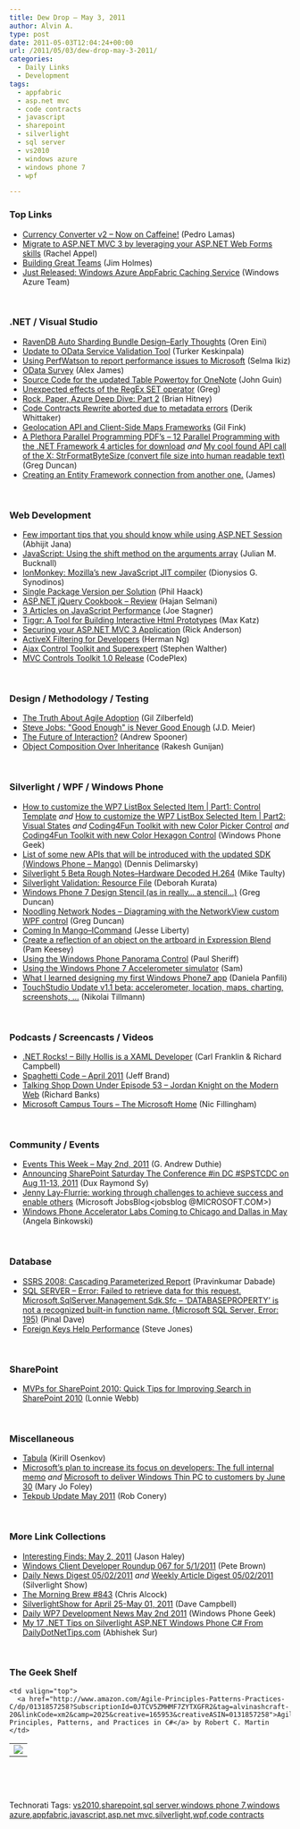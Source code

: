 ```yaml
---
title: Dew Drop – May 3, 2011
author: Alvin A.
type: post
date: 2011-05-03T12:04:24+00:00
url: /2011/05/03/dew-drop-may-3-2011/
categories:
  - Daily Links
  - Development
tags:
  - appfabric
  - asp.net mvc
  - code contracts
  - javascript
  - sharepoint
  - silverlight
  - sql server
  - vs2010
  - windows azure
  - windows phone 7
  - wpf

---
```

### <a name="top"></a>Top Links

  * [Currency Converter v2 – Now on Caffeine!][1] (Pedro Lamas)
  * [Migrate to ASP.NET MVC 3 by leveraging your ASP.NET Web Forms skills][2] (Rachel Appel)
  * [Building Great Teams][3] (Jim Holmes)
  * [Just Released: Windows Azure AppFabric Caching Service][4] (Windows Azure Team)

&#160;

### <a name="dotnet"></a>.NET / Visual Studio

  * [RavenDB Auto Sharding Bundle Design–Early Thoughts][5] (Oren Eini)
  * [Update to OData Service Validation Tool][6] (Turker Keskinpala)
  * [Using PerfWatson to report performance issues to Microsoft][7] (Selma Ikiz)
  * [OData Survey][8] (Alex James)
  * [Source Code for the updated Table Powertoy for OneNote][9] (John Guin)
  * <a href="http://blogs.msdn.com/b/bclteam/archive/2011/05/02/unexpected-effects-of-the-regex-set-operator.aspx" target="_blank">Unexpected effects of the RegEx SET operator</a> (Greg)
  * [Rock, Paper, Azure Deep Dive: Part 2][10] (Brian Hitney)
  * [Code Contracts Rewrite aborted due to metadata errors][11] (Derik Whittaker)
  * [Geolocation API and Client-Side Maps Frameworks][12] (Gil Fink)
  * [A Plethora Parallel Programming PDF’s &#8211; 12 Parallel Programming with the .NET Framework 4 articles for download][13] _and_ [My cool found API call of the X: StrFormatByteSize (convert file size into human readable text)][14] (Greg Duncan)
  * [Creating an Entity Framework connection from another one.][15] (James)

&#160;

### <a name="web"></a>Web Development

  * [Few important tips that you should know while using ASP.NET Session][16] (Abhijit Jana)
  * [JavaScript: Using the shift method on the arguments array][17] (Julian M. Bucknall)
  * [IonMonkey: Mozilla’s new JavaScript JIT compiler][18] (Dionysios G. Synodinos)
  * [Single Package Version per Solution][19] (Phil Haack)
  * [ASP.NET jQuery Cookbook &#8211; Review][20] (Hajan Selmani)
  * [3 Articles on JavaScript Performance][21] (Joe Stagner)
  * [Tiggr: A Tool for Building Interactive Html Prototypes][22] (Max Katz)
  * [Securing your ASP.NET MVC 3 Application][23] (Rick Anderson)
  * [ActiveX Filtering for Developers][24] (Herman Ng)
  * [Ajax Control Toolkit and Superexpert][25] (Stephen Walther)
  * <a href="http://mvccontrolstoolkit.codeplex.com/releases/view/65542" target="_blank">MVC Controls Toolkit 1.0 Release</a> (CodePlex)

&#160;

### <a name="design"></a>Design / Methodology / Testing

  * [The Truth About Agile Adoption][26] (Gil Zilberfeld)
  * [Steve Jobs: "Good Enough" is Never Good Enough][27] (J.D. Meier)
  * [The Future of Interaction?][28] (Andrew Spooner)
  * [Object Composition Over Inheritance][29] (Rakesh Gunijan)

&#160;

### <a name="silverlight"></a>Silverlight / WPF / Windows Phone

  * [How to customize the WP7 ListBox Selected Item | Part1: Control Template][30] _and_ [How to customize the WP7 ListBox Selected Item | Part2: Visual States][31] _and_ [Coding4Fun Toolkit with new Color Picker Control][32] _and_ [Coding4Fun Toolkit with new Color Hexagon Control][33] (Windows Phone Geek)
  * [List of some new APIs that will be introduced with the updated SDK (Windows Phone &#8211; Mango)][34] (Dennis Delimarsky)
  * [Silverlight 5 Beta Rough Notes–Hardware Decoded H.264][35] (Mike Taulty)
  * [Silverlight Validation: Resource File][36] (Deborah Kurata)
  * [Windows Phone 7 Design Stencil (as in really… a stencil…)][37] (Greg Duncan)
  * [Noodling Network Nodes &#8211; Diagraming with the NetworkView custom WPF control][38] (Greg Duncan)
  * [Coming In Mango–ICommand][39] (Jesse Liberty)
  * [Create a reflection of an object on the artboard in Expression Blend][40] (Pam Keesey)
  * [Using the Windows Phone Panorama Control][41] (Paul Sheriff)
  * [Using the Windows Phone 7 Accelerometer simulator][42] (Sam)
  * [What I learned designing my first Windows Phone7 app][43] (Daniela Panfili)
  * [TouchStudio Update v1.1 beta: accelerometer, location, maps, charting, screenshots, …][44] (Nikolai Tillmann)

&#160;

### <a name="podcasts"></a>Podcasts / Screencasts / Videos

  * <a href="http://www.dotnetrocks.com/default.aspx?ShowNum=659" target="_blank">.NET Rocks! &#8211; Billy Hollis is a XAML Developer</a> (Carl Franklin & Richard Campbell)
  * [Spaghetti Code &#8211; April 2011][45] (Jeff Brand)
  * <a href="http://feedproxy.google.com/~r/TalkingShopDownUnder/~3/1flsUKZXaqU/episode-53-jordan-knight-on-modern-web.html" target="_blank">Talking Shop Down Under Episode 53 &#8211; Jordan Knight on the Modern Web</a> (Richard Banks)
  * [Microsoft Campus Tours &#8211; The Microsoft Home][46] (Nic Fillingham)

&#160;

### <a name="events"></a>Community / Events

  * [Events This Week – May 2nd, 2011][47] (G. Andrew Duthie)
  * [Announcing SharePoint Saturday The Conference #in DC #SPSTCDC on Aug 11-13, 2011][48] (Dux Raymond Sy)
  * [Jenny Lay-Flurrie: working through challenges to achieve success and enable others][49] (Microsoft JobsBlog<jobsblog @MICROSOFT.COM>)
  * [Windows Phone Accelerator Labs Coming to Chicago and Dallas in May][50] (Angela Binkowski)

&#160;

### <a name="db"></a>Database

  * [SSRS 2008: Cascading Parameterized Report][51] (Pravinkumar Dabade)
  * [SQL SERVER – Error: Failed to retrieve data for this request. Microsoft.SqlServer.Management.Sdk.Sfc – ‘DATABASEPROPERTY’ is not a recognized built-in function name. (Microsoft SQL Server, Error: 195)][52] (Pinal Dave)
  * [Foreign Keys Help Performance][53] (Steve Jones)

&#160;

### <a name="sp"></a>SharePoint

  * [MVPs for SharePoint 2010: Quick Tips for Improving Search in SharePoint 2010][54] (Lonnie Webb)

&#160;

### <a name="misc"></a>Miscellaneous

  * [Tabula][55] (Kirill Osenkov)
  * [Microsoft&#8217;s plan to increase its focus on developers: The full internal memo][56] _and_ [Microsoft to deliver Windows Thin PC to customers by June 30][57] (Mary Jo Foley)
  * [Tekpub Update May 2011][58] (Rob Conery)

&#160;

### <a name="links"></a>More Link Collections

  * [Interesting Finds: May 2, 2011][59] (Jason Haley)
  * [Windows Client Developer Roundup 067 for 5/1/2011][60] (Pete Brown)
  * [Daily News Digest 05/02/2011][61] _and_ [Weekly Article Digest 05/02/2011][62] (Silverlight Show)
  * [The Morning Brew #843][63] (Chris Alcock)
  * [SilverlightShow for April 25-May 01, 2011][64] (Dave Campbell)
  * [Daily WP7 Development News May 2nd 2011][65] (Windows Phone Geek)
  * [My 17 .NET Tips on Silverlight ASP.NET Windows Phone C# From DailyDotNetTips.com][66] (Abhishek Sur)

&#160;

### <a name="shelf"></a>The Geek Shelf

<table border="0" cellspacing="0" cellpadding="0">
  <tr>
    <td>
      <img data-recalc-dims="1" decoding="async" src="https://i0.wp.com/ecx.images-amazon.com/images/I/51aTfzB-dvL._SL160_.jpg?w=660" />
    </td>
    
    <td valign="top">
      <a href="http://www.amazon.com/Agile-Principles-Patterns-Practices-C/dp/0131857258?SubscriptionId=0JTCV5ZMHMF7ZYTXGFR2&tag=alvinashcraft-20&linkCode=xm2&camp=2025&creative=165953&creativeASIN=0131857258">Agile Principles, Patterns, and Practices in C#</a> by Robert C. Martin
    </td>
  </tr>
</table>

&#160;

<div style="padding-bottom: 0px; margin: 0px; padding-left: 0px; padding-right: 0px; display: inline; float: none; padding-top: 0px" id="scid:C16BAC14-9A3D-4c50-9394-FBFEF7A93539:249cb05c-5fb7-4b47-bdba-61d8da1fe032" class="wlWriterEditableSmartContent">
  <!--dotnetkickit-->
</div>

&#160;

<div style="padding-bottom: 0px; margin: 0px; padding-left: 0px; padding-right: 0px; display: inline; float: none; padding-top: 0px" id="scid:0767317B-992E-4b12-91E0-4F059A8CECA8:822735dd-b62b-401d-95b2-b3273b0ac825" class="wlWriterEditableSmartContent">
  Technorati Tags: <a href="http://technorati.com/tags/vs2010" rel="tag">vs2010</a>,<a href="http://technorati.com/tags/sharepoint" rel="tag">sharepoint</a>,<a href="http://technorati.com/tags/sql+server" rel="tag">sql server</a>,<a href="http://technorati.com/tags/windows+phone+7" rel="tag">windows phone 7</a>,<a href="http://technorati.com/tags/windows+azure" rel="tag">windows azure</a>,<a href="http://technorati.com/tags/appfabric" rel="tag">appfabric</a>,<a href="http://technorati.com/tags/javascript" rel="tag">javascript</a>,<a href="http://technorati.com/tags/asp.net+mvc" rel="tag">asp.net mvc</a>,<a href="http://technorati.com/tags/silverlight" rel="tag">silverlight</a>,<a href="http://technorati.com/tags/wpf" rel="tag">wpf</a>,<a href="http://technorati.com/tags/code+contracts" rel="tag">code contracts</a>
</div>

 [1]: http://channel9.msdn.com/coding4fun/articles/Currency-Converter-v2--Now-on-Caffeine
 [2]: http://feedproxy.google.com/~r/RachelAppel/~3/RgTK3MZsC5k/migrate-to-asp.net-mvc-3-by-leveraging-your-asp.net-web-forms-skills
 [3]: http://frazzleddad.blogspot.com/2011/05/building-great-teams.html
 [4]: http://blogs.msdn.com/b/windowsazure/archive/2011/05/02/just-released-windows-azure-appfabric-caching-service.aspx
 [5]: http://feedproxy.google.com/~r/AyendeRahien/~3/_Y03i8nLCRA/ravendb-auto-sharding-bundle-designndashearly-thoughts.aspx
 [6]: http://www.odata.org/blog/2011/5/2/update-to-odata-service-validation-tool
 [7]: http://blogs.msdn.com/b/visualstudio/archive/2011/05/02/perfwatson.aspx
 [8]: http://www.odata.org/blog/2011/5/2/odata-survey
 [9]: http://blogs.msdn.com/b/johnguin/archive/2011/05/02/source-code-for-the-updated-table-powertoy-for-onenote.aspx
 [10]: http://feedproxy.google.com/~r/structuretoobig/~3/sANU6Vy_3vI/post.aspx
 [11]: http://feedproxy.google.com/~r/Devlicious/~3/jQaoaOkiMIk/code-contracts-rewrite-aborted-due-to-metadata-errors.aspx
 [12]: http://feedproxy.google.com/~r/GilFinkBlog/~3/2p7oY0uoTMM/geolocation-api-and-client-side-maps-frameworks.aspx
 [13]: http://coolthingoftheday.blogspot.com/2011/05/plethora-parallel-programming-pdfs-12.html
 [14]: http://coolthingoftheday.blogspot.com/2011/05/my-cool-found-api-call-of-x.html
 [15]: http://honestillusion.com/blogs/blog_0/archive/2011/05/02/creating-an-entity-framework-connection-from-another-one.aspx
 [16]: http://abhijitjana.net/2011/05/03/few-important-tips-that-you-should-know-while-using-asp-net-session/
 [17]: http://blog.boyet.com/blog/javascriptlessons/javascript-using-the-shift-method-on-the-arguments-array/
 [18]: http://www.infoq.com/news/2011/05/ionmonkey
 [19]: http://feeds.haacked.com/~r/haacked/~3/a2PDmNIlxkc/single-package-version-per-solution.aspx
 [20]: http://feedproxy.google.com/~r/hajan/~3/hclTY61CWyE/asp-net-jquery-cookbook-review.aspx
 [21]: http://feedproxy.google.com/~r/MSJoe/~3/mmT1bBbLvDE/
 [22]: http://feedproxy.google.com/~r/uxmovement/~3/g7kZanXRp4w/tiggr-a-tool-for-building-interactive-html-prototypes
 [23]: http://blogs.msdn.com/b/rickandy/archive/2011/05/02/securing-your-asp-net-mvc-3-application.aspx
 [24]: http://blogs.msdn.com/b/ie/archive/2011/05/02/activex-filtering-for-developers.aspx
 [25]: http://feedproxy.google.com/~r/StephenWalther/~3/wHCZrDqzqb0/ajax-control-toolkit-and-superexpert.aspx
 [26]: http://feedproxy.google.com/~r/gilzilberfeld/~3/AQVlzaWqYJg/truth-about-agile-adoption.html
 [27]: http://feedproxy.google.com/~r/SourcesOfInsight/~3/Dsl59qvupTw/
 [28]: http://feedproxy.google.com/~r/ubelly/~3/t0wTGggUzAk/
 [29]: http://www.codeproject.com/KB/cs/ObjectComposition.aspx
 [30]: http://www.windowsphonegeek.com/tips/How-to-customize-the-WP7-ListBox-Selected-Item--Part1-Control-Template
 [31]: http://www.windowsphonegeek.com/tips/How-to-customize-the-WP7-ListBox-Selected-Item--Part2-Visual-States
 [32]: http://www.windowsphonegeek.com/news/coding4fun-toolkit-with-new-color-picker-control
 [33]: http://www.windowsphonegeek.com/news/coding4fun-toolkit-with-new-color-hexagon-control
 [34]: http://feeds.dzone.com/~r/zones/dotnet/~3/U2ibaSeo1Qw/list-some-new-apis-will-be
 [35]: http://feedproxy.google.com/~r/mtaulty/~3/qGwWFX2gnEY/silverlight-5-beta-rough-notes-hardware-decoded-h-264.aspx
 [36]: http://msmvps.com/blogs/deborahk/archive/2011/05/03/silverlight-validation-resource-file.aspx
 [37]: http://coolthingoftheday.blogspot.com/2011/05/windows-phone-7-design-stencil-as-in.html
 [38]: http://channel9.msdn.com/coding4fun/blog/Noodling-Network-Nodes-Diagraming-with-the-NetworkView-custom-WPF-control
 [39]: http://feedproxy.google.com/~r/JesseLiberty-SilverlightGeek/~3/bm9YWBGDrVo/
 [40]: http://expressioniq.com/?p=2320
 [41]: http://feedproxy.google.com/~r/PaulSheriffsOuterCircleBlog/~3/f0Gbdd3K9NY/using-the-windows-phone-panorama-control.aspx
 [42]: http://blogs.msdn.com/b/silverlightgames/archive/2011/05/02/using-the-windows-phone-7-accelerometer-simulator.aspx
 [43]: http://feedproxy.google.com/~r/PiyodesignTechBlog/~3/qfhObHKID2M/
 [44]: http://blogs.msdn.com/b/nikolait/archive/2011/05/02/touchstudio-update-v1-1-beta.aspx
 [45]: http://feedproxy.google.com/~r/SpaghettiCodePodcasts/~3/mh-mClL5ng0/post.aspx
 [46]: http://channel9.msdn.com/Series/CampusTours/Microsoft-Campus-Tours-The-Microsoft-Home
 [47]: http://blogs.msdn.com/b/gduthie/archive/2011/05/02/events-this-week-may-2nd-2011.aspx
 [48]: http://feedproxy.google.com/~r/Meetdux/~3/UtLNTT8D28w/SharePoint-Saturday-The-Conference-DC.aspx
 [49]: http://feeds.microsoftjobsblog.com/~r/MicrosoftJobsBlog/~3/hY9bIt2054E/
 [50]: http://blogs.msdn.com/b/angelab/archive/2011/05/02/windows-phone-accelerator-labs-coming-to-chicago-and-dallas-in-may.aspx
 [51]: http://feedproxy.google.com/~r/sqlservercurry/blog/~3/IImSza0Nju4/ssrs-2008-cascading-parameterized.html
 [52]: http://blog.sqlauthority.com/2011/05/03/sql-server-error-failed-to-retrieve-data-for-this-request-microsoft-sqlserver-management-sdk-sfc-databaseproperty-is-not-a-recognized-built-in-function-name-microsoft-sql-server-error-1/
 [53]: http://www.sqlservercentral.com/blogs/steve_jones/archive/2011/05/02/foreign-keys-help-performance.aspx
 [54]: http://blogs.msdn.com/b/mvpawardprogram/archive/2011/05/02/mvps-for-sharepoint-quick-tips-for-improving-search-in-sharepoint-2010.aspx
 [55]: http://blogs.msdn.com/b/kirillosenkov/archive/2011/05/02/tabula.aspx
 [56]: http://www.zdnet.com/blog/microsoft/microsofts-plan-to-increase-its-focus-on-developers-the-full-internal-memo/9327
 [57]: http://www.zdnet.com/blog/microsoft/microsoft-to-deliver-windows-thin-pc-to-customers-by-june-30/9331
 [58]: http://feedproxy.google.com/~r/wekeroad/EeKc/~3/ulBBCMYiCs8/5144030616
 [59]: http://jasonhaley.com/blog/post.aspx?id=7d4e5aa5-54eb-4a41-9fa1-bbf3098b63d8
 [60]: http://feedproxy.google.com/~r/PeteBrown/~3/IIjyNGZr4Ys/windows-client-developer-roundup-067-for-5-1-2011
 [61]: http://feedproxy.google.com/~r/silverlightshow/~3/E0UWprhU5ns/Daily-News-Digest-05-02-2011.aspx
 [62]: http://feedproxy.google.com/~r/silverlightshow/~3/RdDIYZD2nn4/Weekly-Article-Digest-05-02-2011.aspx
 [63]: http://feedproxy.google.com/~r/ReflectivePerspective/~3/A7lyFk8EcsQ/
 [64]: http://geekswithblogs.net/WynApseTechnicalMusings/archive/2011/05/02/145144.aspx
 [65]: http://www.windowsphonegeek.com/news/daily-wp7-development-news-may-2nd-2011
 [66]: http://feedproxy.google.com/~r/abhisheksur/WTgI/~3/ayligPT6MJs/my-17-net-tips-on-silverlight-aspnet.html